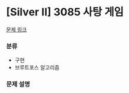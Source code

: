 # [Silver II] 3085 사탕 게임

[문제 링크](https://www.acmicpc.net/problem/3085) 

### 분류

- 구현
- 브루트포스 알고리즘

### 문제 설명
